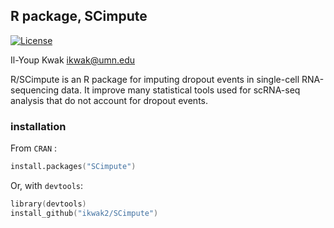 ## R package, SCimpute

[![License](https://img.shields.io/badge/license-GPL%203-brightgreen.svg)](http://www.gnu.org/licenses/gpl-3.0.html) 

Il-Youp Kwak <ikwak@umn.edu>

R/SCimpute is an R package for imputing dropout events in single-cell RNA-sequencing data. It improve many statistical tools used for scRNA-seq analysis that do not account for dropout events.


### installation
From `CRAN` :
```S
install.packages("SCimpute")
```

Or, with `devtools`:
```S
library(devtools)
install_github("ikwak2/SCimpute")
```

